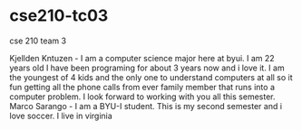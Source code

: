 # cse210-tc03
cse 210 team 3

Kjellden Kntuzen - I am a computer science major here at byui. I am 22 years old I have been programing for about 3 years now and i love it.
I am the youngest of 4 kids and the only one to understand computers at all so it fun getting all the phone calls from ever family member that
runs into a computer problem. I look forward to working with you all this semester.
Marco Sarango - I am a BYU-I student. This is my second semester and i love soccer. I live in virginia
